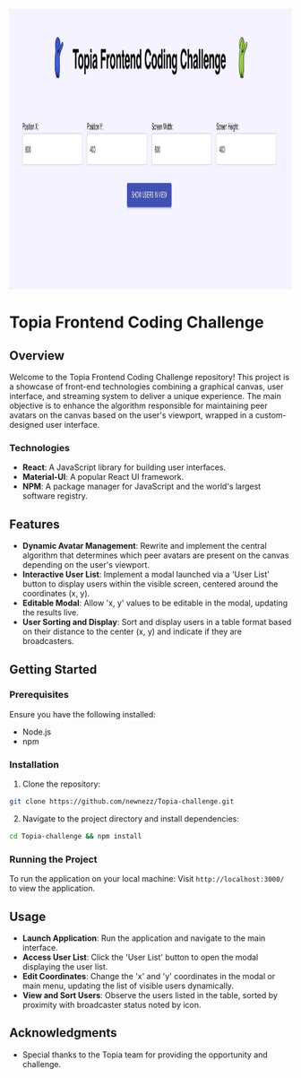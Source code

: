 <p align="center">
    <img src="topia.gif" height="500">
</p>

# Topia Frontend Coding Challenge

## Overview

Welcome to the Topia Frontend Coding Challenge repository! This project is a showcase of front-end technologies combining a graphical canvas, user interface, and streaming system to deliver a unique experience. The main objective is to enhance the algorithm responsible for maintaining peer avatars on the canvas based on the user's viewport, wrapped in a custom-designed user interface.

### Technologies
- **React**: A JavaScript library for building user interfaces.
- **Material-UI**: A popular React UI framework.
- **NPM**: A package manager for JavaScript and the world's largest software registry.

## Features

- **Dynamic Avatar Management**: Rewrite and implement the central algorithm that determines which peer avatars are present on the canvas depending on the user's viewport.
- **Interactive User List**: Implement a modal launched via a 'User List' button to display users within the visible screen, centered around the coordinates (x, y).
- **Editable Modal**: Allow 'x, y' values to be editable in the modal, updating the results live.
- **User Sorting and Display**: Sort and display users in a table format based on their distance to the center (x, y) and indicate if they are broadcasters.

## Getting Started

### Prerequisites
Ensure you have the following installed:
- Node.js
- npm

### Installation
1. Clone the repository:
```sh 
git clone https://github.com/newnezz/Topia-challenge.git
```
2. Navigate to the project directory and install dependencies:
```sh
cd Topia-challenge && npm install
```

### Running the Project
To run the application on your local machine:
Visit `http://localhost:3000/` to view the application.

## Usage

- **Launch Application**: Run the application and navigate to the main interface.
- **Access User List**: Click the 'User List' button to open the modal displaying the user list.
- **Edit Coordinates**: Change the 'x' and 'y' coordinates in the modal or main menu, updating the list of visible users dynamically.
- **View and Sort Users**: Observe the users listed in the table, sorted by proximity with broadcaster status noted by icon.

## Acknowledgments
- Special thanks to the Topia team for providing the opportunity and challenge.
